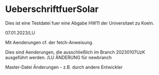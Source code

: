 # UeberschriftfuerSolar

Dies ist eine Testdatei fuer eine Abgabe HW11 der Universitaet zu Koeln.

07.01.2023/LU

Mit Aenderungen cf. der fetch-Anweisung.

Dies sind Aenderungen, die ausschließlich im Branch 20230107UzK ausgeführt werden. /LU
ÄNDERUNG für newbranch

Master-Datei Änderungen - z.B. durch andere Entwickler
